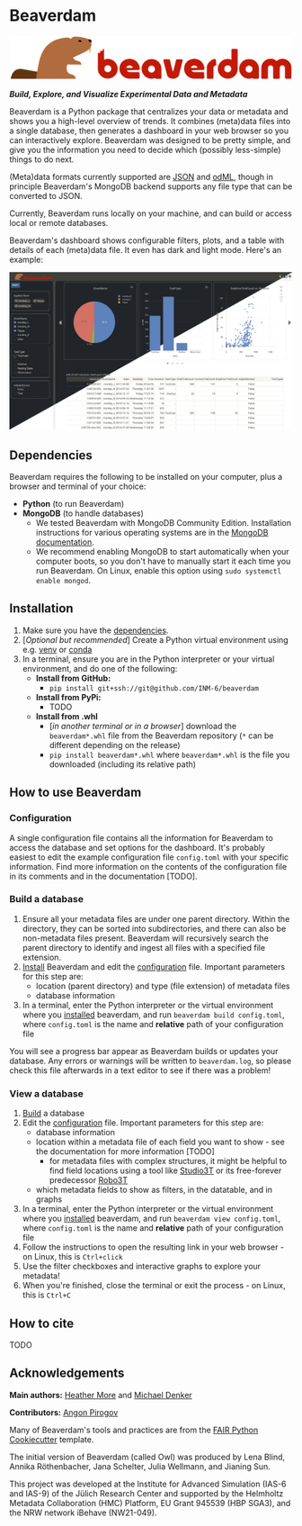 # Beaverdam

![Beaverdam logo](/src/beaverdam/viewer/_assets/beaverdam-logo_long.png)

***Build, Explore, and Visualize Experimental Data and Metadata***

Beaverdam is a Python package that centralizes your data or metadata and shows you a high-level overview of trends.  It combines (meta)data files into a single database, then generates a dashboard in your web browser so you can interactively explore.  Beaverdam was designed to be pretty simple, and give you the information you need to decide which (possibly less-simple) things to do next.

(Meta)data formats currently supported are [JSON](https://www.json.org) and [odML](https://g-node.github.io/python-odml), though in principle Beaverdam's MongoDB backend supports any file type that can be converted to JSON.

Currently, Beaverdam runs locally on your machine, and can build or access local or remote databases.

Beaverdam's dashboard shows configurable filters, plots, and a table with details of each (meta)data file.  It even has dark and light mode.  Here's an example:

![Beaverdam screenshot](/img/2024-04-12_dark-light.png)

## Dependencies

Beaverdam requires the following to be installed on your computer, plus a browser and terminal of your choice:

- **Python** (to run Beaverdam)
- **MongoDB** (to handle databases)
  - We tested Beaverdam with MongoDB Community Edition.  Installation instructions for various operating systems are in the [MongoDB documentation](https://www.mongodb.com/docs/manual/tutorial/).
  - We recommend enabling MongoDB to start automatically when your computer boots, so you don't have to manually start it each time you run Beaverdam.  On Linux, enable this option using `sudo systemctl enable mongod`.

## Installation

1. Make sure you have the [dependencies](#dependencies).
1. [*Optional but recommended*] Create a Python virtual environment using e.g. [venv](https://docs.python.org/3/library/venv.html) or [conda](https://docs.conda.io/projects/conda/en/latest/user-guide/tasks/manage-environments.html)
1. In a terminal, ensure you are in the Python interpreter or your virtual environment, and do one of the following:
    - **Install from GitHub:**
        - `pip install git+ssh://git@github.com/INM-6/beaverdam`
    - **Install from PyPi:**
        - TODO
    - **Install from .whl**
        - [*in another terminal or in a browser*] download the `beaverdam*.whl` file from the Beaverdam repository (`*` can be different depending on the release)
        - `pip install beaverdam*.whl` where `beaverdam*.whl` is the file you downloaded (including its relative path)

## How to use Beaverdam

### Configuration

A single configuration file contains all the information for Beaverdam to access the database and set options for the dashboard.  It's probably easiest to edit the example configuration file `config.toml` with your specific information.  Find more information on the contents of the configuration file in its comments and in the documentation [TODO].

### Build a database

1. Ensure all your metadata files are under one parent directory.  Within the directory, they can be sorted into subdirectories, and there can also be non-metadata files present.  Beaverdam will recursively search the parent directory to identify and ingest all files with a specified file extension.
1. [Install](#installation) Beaverdam and edit the [configuration](#configuration) file.  Important parameters for this step are:
   - location (parent directory) and type (file extension) of metadata files
   - database information
1. In a terminal, enter the Python interpreter or the virtual environment where you [installed](#installation) beaverdam, and run `beaverdam build config.toml`, where `config.toml` is the name and **relative** path of your configuration file

You will see a progress bar appear as Beaverdam builds or updates your database.  Any errors or warnings will be written to `beaverdam.log`, so please check this file afterwards in a text editor to see if there was a problem!

### View a database

1. [Build](#build-a-database) a database
1. Edit the [configuration](#configuration) file.  Important parameters for this step are:
   - database information
   - location within a metadata file of each field you want to show - see the documentation for more information [TODO]
     - for metadata files with complex structures, it might be helpful to find field locations using a tool like [Studio3T](https://studio3t.com/free/) or its free-forever predecessor [Robo3T](https://github.com/Studio3T/robomongo)
   - which metadata fields to show as filters, in the datatable, and in graphs
1. In a terminal, enter the Python interpreter or the virtual environment where you [installed](#installation) beaverdam, and run `beaverdam view config.toml`, where `config.toml` is the name and **relative** path of your configuration file
1. Follow the instructions to open the resulting link in your web browser - on Linux, this is `Ctrl+click`
1. Use the filter checkboxes and interactive graphs to explore your metadata!
1. When you're finished, close the terminal or exit the process - on Linux, this is `Ctrl+C`

## How to cite

TODO

## Acknowledgements

**Main authors:**  [Heather More](https://github.com/hlmore) and [Michael Denker](https://github.com/mdenker)

**Contributors:**  [Angon Pirogov](https://github.com/apirogov)

Many of Beaverdam's tools and practices are from the [FAIR Python Cookiecutter](https://github.com/Materials-Data-Science-and-Informatics/fair-python-cookiecutter) template.

The initial version of Beaverdam (called Owl) was produced by Lena Blind, Annika Röthenbacher, Jana Schelter, Julia Wellmann, and Jianing Sun.

This project was developed at the Institute for Advanced Simulation (IAS-6 and IAS-9) of the Jülich Research Center and supported by the Helmholtz Metadata Collaboration (HMC) Platform, EU Grant 945539 (HBP SGA3), and the NRW network iBehave (NW21-049).
